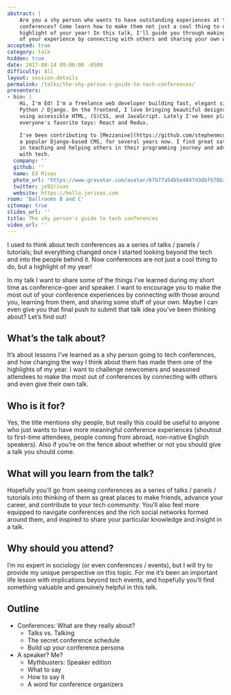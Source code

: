 ```yaml
---
abstract: |
    Are you a shy person who wants to have outstanding experiences at tech
    conferences? Come learn how to make them not just a cool thing to do, but the
    highlight of your year! In this talk, I'll guide you through making the most
    of your experience by connecting with others and sharing your own work.
accepted: true
category: talk
hidden: true
date: 2017-08-14 09:00:00 -0500
difficulty: All
layout: session-details
permalink: /talks/the-shy-person-s-guide-to-tech-conferences/
presenters:
- bio: |
    Hi, I'm Ed! I'm a freelance web developer building fast, elegant sites with
    Python / Django. On the frontend, I love bringing beautiful designs to life
    using accessible HTML, (S)CSS, and JavaScript. Lately I've been playing with
    everyone's favorite toys: React and Redux.

    I've been contributing to [Mezzanine](https://github.com/stephenmcd/mezzanine/),
    a popular Django-based CMS, for several years now. I find great satisfaction
    in teaching and helping others in their programming journey and adventures
    with tech.
  company: ''
  github: ''
  name: Ed Rivas
  photo_url: 'https://www.gravatar.com/avatar/67b77a54b5e4847d3dbf678b3c10c8fd?s=400'
  twitter: je92rivas
  website: https://hello.jerivas.com
room: 'Ballrooms B and C'
sitemap: true
slides_url: ''
title: The shy person's guide to tech conferences
video_url: ''
---
```


I used to think about tech conferences as a series of talks / panels / tutorials; but everything changed once I started looking beyond the tech and into the people behind it. Now conferences are not just a cool thing to do, but a highlight of my year!

In my talk I want to share some of the things I’ve learned during my short time as conference-goer and speaker. I want to encourage you to make the most out of your conference experiences by connecting with those around you, learning from them, and sharing some stuff of your own. Maybe I can even give you that final push to submit that talk idea you’ve been thinking about? Let’s find out!

## What’s the talk about?
It’s about lessons I’ve learned as a shy person going to tech conferences, and how changing the way I think about them has made them one of the highlights of my year. I want to challenge newcomers and seasoned attendees to make the most out of conferences by connecting with others and even give their own talk.

## Who is it for?
Yes, the title mentions shy people, but really this could be useful to anyone who just wants to have more meaningful conference experiences (shoutout to first-time attendees, people coming from abroad, non-native English speakers). Also if you’re on the fence about whether or not you should give a talk you should come.

## What will you learn from the talk?
Hopefully you’ll go from seeing conferences as a series of talks / panels / tutorials into thinking of them as great places to make friends, advance your career, and contribute to your tech community. You’ll also feel more equipped to navigate conferences and the rich social networks formed around them, and inspired to share your particular knowledge and insight in a talk.

## Why should you attend?
I’m no expert in sociology (or even conferences / events), but I will try to provide my unique perspective on this topic. For me it’s been an important life lesson with implications beyond tech events, and hopefully you’ll find something valuable and genuinely helpful in this talk.

## Outline
- Conferences: What are they really about?
    - Talks vs. Talking
    - The secret conference schedule
    - Build up your conference persona
- A speaker? Me?
    - Mythbusters: Speaker edition
    - What to say
    - How to say it
    - A word for conference organizers

